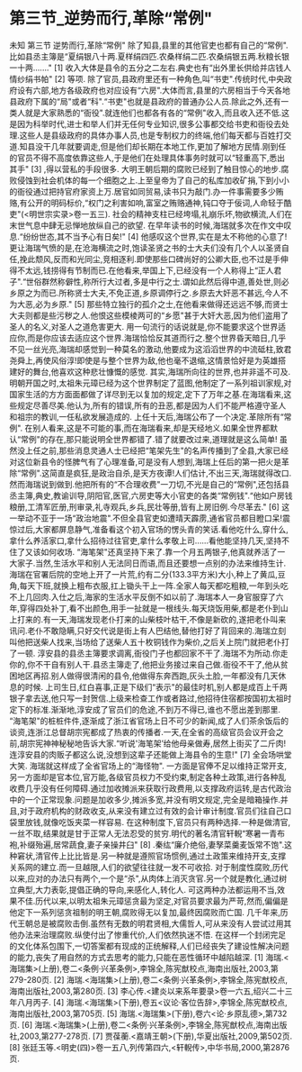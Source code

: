 # 第三节_逆势而行,革除“常例"

未知
第三节
逆势而行,革除“常例"
除了知县,县里的其他官吏也都有自己的“常例".比如县丞主簿是“夏绢银八十两.夏样绢四匹.农桑样绢二匹.农桑绢银五两.秋粮长银一十两......."
[1]
收入大体是县令的五分之二左右.典史也有“出外里长供给并店钱人情纱绢书帕"
[2]
等项.
除了官员,县政府里还有一种角色,叫“书吏".传统时代,中央政府设有六部,地方各级政府也对应设有“六房".大体而言,县里的六房相当于今天各地县政府下属的“局"或者“科".“书吏"也就是县政府的普通办公人员.除此之外,还有一类人就是大家熟悉的“衙役".就连他们也都各有各的“常例"收入,而且收入还不低.这是因为科举时代,进士和举人们并无任何专业知识,很多公事都交给书吏和衙役去处理.这些人是县级政府的具体办事人员,也是专制权力的终端,他们每天都与百姓打交道.知县没干几年就要调走,但是他们却长期在本地工作,更加了解地方民情.刚到任的官员不得不高度依靠这些人,于是他们在处理具体事务时就可以“轻重高下,悉出其手"
[3]
,得以营私的手段很多.
大明王朝后期的腐败已经到了触目惊心的地步.腐败侵蚀到社会机体的每一个细胞之上.上至皇帝为了自己的私库加收矿捐,下到小小的衙役通过把持官府家资上万.居官如同贸易,读书只为敲门.办一件事需要多少贿赂,有公开的明码标价,“权门之利害如响,富室之贿赂通神,钝口夺于佞词,人命轻于酷吏"(<明世宗实录>卷一五三).
社会的精神支柱已经垮塌,礼崩乐坏,物欲横流,人们在末世气息中肆无忌惮地放纵自己的欲望.
在早年读书的时候,海瑞就多次在作文中叹息.“纷纷世态,其不当予心有日矣!"
[4]
他感叹这个世界,实在是太不称他的心意了!
更让海瑞气愤的是,在沧海横流之时,饱读圣贤之书的士大夫们没有几个人以圣贤自任,挽此颓风,反而和光同尘,竞相逐利.即使那些口碑尚好的公卿大臣,也不过是手伸得不太远,钱捞得有节制而已.在他看来,举国上下,已经没有一个人称得上“正人君子".“世俗群然称僻性,称所行大过者,多是中行之士.谓如此然后得中道,善处世,则必乡原之为而已.所称贤士大夫,不免正道,乡原调停行之.乡原去大奸恶不甚远,今人不为大恶,必为乡原."
[5]
那些特立独行的孤介之士,在他看来做得还远远不够,而贤士大夫则都是些污秽之人.他恨这些模棱两可的“乡愿"甚于大奸大恶,因为他们盗用了圣人的名义,对圣人之道危害更大.
用一句流行的话说就是,你不能要求这个世界适应你,而是你应该去适应这个世界.海瑞恰恰反其道而行之.整个世界昏天暗日,几乎不见一丝光亮,海瑞却感觉到一种莫名的激动,他要成为这滔滔世界的中流砥柱,致君尧舜上,再使风俗淳!即使是与整个世界为敌,他也毫不退缩,这情景恰好是为英雄搭建好的舞台,他喜欢这种悲壮慷慨的感觉.
其实,海瑞所向往的世界,也并非遥不可及.明朝开国之时,太祖朱元璋已经为这个世界制定了蓝图,他制定了一系列祖训家规,对国家生活的方方面面都做了详尽到无以复加的规定,定下了万年之基.在海瑞看来,这些规定尽善尽美.他认为,所有的错误,所有的丑恶,都是因为人们不能严格遵守圣人和祖宗的教训,一任私欲发展造成的.
上任十天后,海瑞公布了一个决定.革除所有“常例".
在别人看来,这是不可能的事,而在海瑞看来,却是天经地义.如果全世界都默认“常例"的存在,那只能说明全世界都错了.错了就要改过来,道理就是这么简单!
虽然没上任之前,那些消息灵通人士已经把“笔架先生"的名声传播到了全县,大家已经对这位新县令的怪脾气有了心理准备,可是没有人想到,海瑞上任后的第一把火是革除“常例".这简直是疯狂,是政治自杀,是天方夜谭!人们估计,不出三天,海瑞就得改口.
然而海瑞说到做到.他把所有的“不合理收费"一刀切,不光是自己的“常例",还包括县丞主簿,典史,教谕训导,阴阳官,医官,六房吏等大小官吏的各类“常例钱".“他如户房钱粮册,工清军匠册,刑审录,礼寺观兵,乡兵,民壮等册,皆有上房旧例.今尽革去."
[6]
这一举动不亚于一场“政治地震".不但全县官吏如遭晴天霹雳,通省官员都目瞪口呆!震惊过后,大家都屏息静气,准备看这个初入官场的愣头青的笑话.看他吃什么,穿什么,拿什么养活家口,拿什么招待过往官吏,拿什么孝敬上司......看他能坚持几天,坚持不住了又该如何收场.
“海笔架"还真坚持下来了.靠一个月五两银子,他真就养活了一大家子.当然,生活水平和别人无法同日而语,而且还要想一点别的办法来维持生计.海瑞在官署后院的空地上开了一片荒,约有二分(133.3平方米)大小,种上了黄瓜,豆角,每天下班,就换上粗布衣服,扛上锄头干上一阵.全家人每天都吃粗粮,一年到头吃不上几回肉.入仕之后,海家的生活水平反倒不如以前了.海瑞本人一身官服穿了六年,穿得四处补丁,看不出颜色,用手一扯就是一根线头.每天烧饭用柴,都是老仆到山上打来的.有一天,海瑞发现老仆打来的山柴枝叶枯干,不像是新砍的,遂把老仆叫来讯问.老仆不敢隐瞒,只好交代说是街上有人巴结他,替他打好了背回来的.海瑞立刻叫他把送柴人找来,当场给了送柴人五十枚铜钱作为柴价,之后关上院门就把老仆打了一顿.
淳安县的县丞主簿要求调离,衙役门子也都回家不干了.海瑞不为所动.你走你的,你不干自有别人干.县丞主簿走了,他把业务接过来自己做.衙役不干了,他从贫困地区再招.别人做得很清闲的县令,他做得东奔西跑,灰头土脸,一年都没有几天休息的时候.
上司生日,红白喜事,正是下级们“表示"的最佳时机,别人都是成百上千两银子拿去送,他只写一封贺信.上级来检查工作或者路过,他招待住宿都按国初太祖时定下的标准.渐渐地,淳安成了官员们的危途,不到万不得已,谁也不愿出差到那里.
“海笔架"的桩桩件件,逐渐成了浙江省官场上日不可少的新闻,成了人们茶余饭后的谈资,连浙江总督胡宗宪都成了热衷的传播者.一天,在全省的高级官员会议开会之前,胡宗宪神神秘秘地告诉大家.“听说'海笔架’给他母亲做寿,居然上街买了二斤肉!连淳安县的肉贩子都这么说,没想到这辈子还能做上海县令的生意!"
[7]
全会场哄堂大笑.
海瑞就这样成了全省官场上的“海怪物".
一方面是官俸不足以维持正常开支,另一方面却是官本位,官万能,各级官员权力不受约束,制定各种土政策,进行各种乱收费几乎没有任何障碍.通过加收摊派来获取行政费用,以支撑政府运转,是古代政治中的一个正常现象.问题是加收多少,摊派多宽,并没有明文规定,完全是暗箱操作.并且,对于政府机构的财政收支,从来没有建立过有效的会计审计制度.官员们往自己口袋里放钱,就像吃饭夹菜一样容易.
在这种制度下,官员只有两种选择.一种是做清官,一丝不取,结果就是甘于正常人无法忍受的贫穷.明代的著名清官轩輗“寒暑一青布袍,补缀殆遍,居常蔬食,妻子亲操井臼"
[8]
.秦纮“廉介绝俗,妻孥菜羹麦饭常不饱".这种窘状,清官传上比比皆是.另一种就是遵照官场惯例,通过土政策来维持开支,支撑关系网的建立.而一旦越限,人们的欲望往往就一发不可收拾.
对于制度性腐败,历代以来,应对的办法只有两个,一个是“杀",从肉体上消灭贪官.另一个就是教化,通过树立典型,大力表彰,提倡正确的导向,来感化人,转化人.
可这两种办法都运用不当,效果不佳.历代以来,以明太祖朱元璋惩贪最为坚定,对官员要求最为严苛,然而,偏偏是他定下一系列惩贪祖制的明王朝,腐败得无以复加,最终因腐败而亡国.
几千年来,历代王朝总是被腐败击倒.虽然有无数的明君贤相,大儒哲人,可从来没有人尝试过用其他办法来治理腐败.纵使付出了惨重代价,人们依然执迷不悟.
在这样一个封闭完足的文化体系包围下,一切答案都有现成的正统解释,人们已经丧失了建设性解决问题的能力,丧失了用自然的方式去思考的能力,只能在恶性循环中越陷越深.
[1]
海瑞.<海瑞集>(上册),卷二<条例·兴革条例>,李锦全,陈宪猷校点,海南出版社,2003,第279-280页.
[2]
海瑞.<海瑞集>(上册),卷二<条例·兴革条例>,李锦全,陈宪猷校点,海南出版社,2003,第280页.
[3]
李心传.<建炎以来系年要录>卷一六五,绍兴二十三年八月丙子.
[4]
海瑞.<海瑞集>(下册),卷五<议论·客位告辞>,李锦全,陈宪猷校点,海南出版社,2003,第705页.
[5]
海瑞.<海瑞集>(下册),卷六<论·乡原乱德>,第732页.
[6]
海瑞.<海瑞集>(上册),卷二<条例·兴革条例>,李锦全,陈宪猷校点,海南出版社,2003,第277-278页.
[7]
贾葆蘅.<嘉靖王朝>(下册),华夏出版社,2009,第502页.
[8]
张廷玉等.<明史(四)>卷一五八,列传第四六,<轩輗传>,中华书局,2000,第2876页.